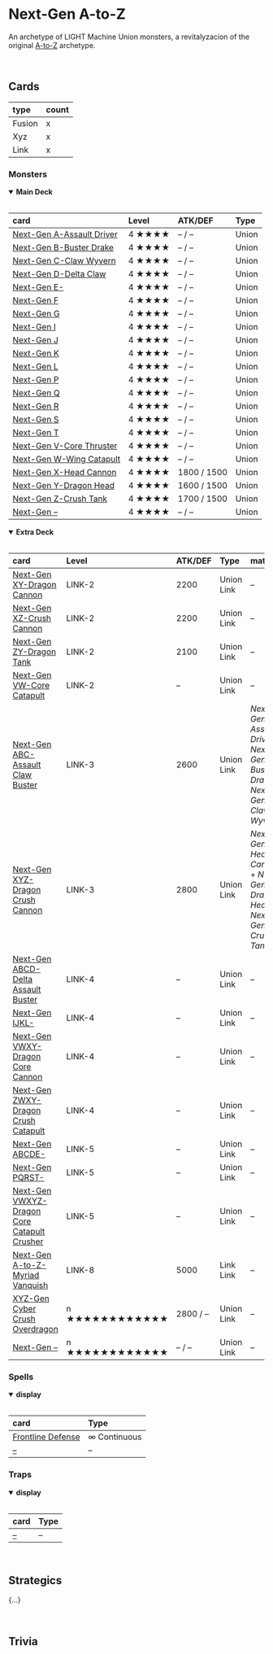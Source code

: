 # Next-Gen A-to-Z

An archetype of LIGHT Machine Union monsters, a revitalyzacion of the original [A-to-Z](https://yugipedia.com/wiki/A-to-Z) archetype.


<br>


## Cards

| type | count |
| :--- | :---- |
| Fusion | x |
| Xyz    | x |
| Link   | x |

### Monsters

<details open>
  <summary> <b> Main Deck </b> </summary> <br>

| card | Level | ATK/DEF | Type |
| :--- | :---- | :------ | :--- |
| [Next-Gen A-Assault Driver](../cards/monsters/union/Next-Gen%20.md) | 4 ★★★★ | – / – | Union |
| [Next-Gen B-Buster Drake](../cards/monsters/union/Next-Gen%20.md) | 4 ★★★★ | – / – | Union |
| [Next-Gen C-Claw Wyvern](../cards/monsters/union/Next-Gen%20.md) | 4 ★★★★ | – / – | Union |
| [Next-Gen D-Delta Claw](../cards/monsters/union/Next-Gen%20.md) | 4 ★★★★ | – / – | Union |
| [Next-Gen E-](../cards/monsters/union/Next-Gen%20.md) | 4 ★★★★ | – / – | Union |
| [Next-Gen F](../cards/monsters/union/Next-Gen%20.md) | 4 ★★★★ | – / – | Union |
| [Next-Gen G](../cards/monsters/union/Next-Gen%20.md) | 4 ★★★★ | – / – | Union |
| [Next-Gen I](../cards/monsters/union/Next-Gen%20.md) | 4 ★★★★ | – / – | Union |
| [Next-Gen J](../cards/monsters/union/Next-Gen%20.md) | 4 ★★★★ | – / – | Union |
| [Next-Gen K](../cards/monsters/union/Next-Gen%20.md) | 4 ★★★★ | – / – | Union |
| [Next-Gen L](../cards/monsters/union/Next-Gen%20.md) | 4 ★★★★ | – / – | Union |
| [Next-Gen P](../cards/monsters/union/Next-Gen%20.md) | 4 ★★★★ | – / – | Union |
| [Next-Gen Q](../cards/monsters/union/Next-Gen%20.md) | 4 ★★★★ | – / – | Union |
| [Next-Gen R](../cards/monsters/union/Next-Gen%20.md) | 4 ★★★★ | – / – | Union |
| [Next-Gen S](../cards/monsters/union/Next-Gen%20.md) | 4 ★★★★ | – / – | Union |
| [Next-Gen T](../cards/monsters/union/Next-Gen%20.md) | 4 ★★★★ | – / – | Union |
| [Next-Gen V-Core Thruster](../cards/monsters/union/Next-Gen%20.md) | 4 ★★★★ | – / – | Union |
| [Next-Gen W-Wing Catapult](../cards/monsters/union/Next-Gen%20.md) | 4 ★★★★ | – / – | Union |
| [Next-Gen X-Head Cannon](../cards/monsters/union/Next-Gen%20.md) | 4 ★★★★ | 1800 / 1500 | Union |
| [Next-Gen Y-Dragon Head](../cards/monsters/union/Next-Gen%20.md) | 4 ★★★★ | 1600 / 1500 | Union |
| [Next-Gen Z-Crush Tank](../cards/monsters/union/Next-Gen%20.md) | 4 ★★★★ | 1700 / 1500 | Union |
| [Next-Gen –](../cards/monsters/union/Next-Gen%20.md) | 4 ★★★★ | – / – | Union |

</details>

<details open>
  <summary> <b> Extra Deck </b> </summary> <br>

| card | Level | ATK/DEF | Type | material |
| :--- | :---- | :------ | :--- | :------- |
| [Next-Gen XY-Dragon Cannon](../cards/monsters/link/Next-Gen%20.md) | LINK-2 | 2200 | Union Link | – |
| [Next-Gen XZ-Crush Cannon](../cards/monsters/link/Next-Gen%20.md) | LINK-2 | 2200 | Union Link | – |
| [Next-Gen ZY-Dragon Tank](../cards/monsters/link/Next-Gen%20.md) | LINK-2 | 2100 | Union Link | – |
| [Next-Gen VW-Core Catapult](../cards/monsters/link/Next-Gen%20.md) | LINK-2 | – | Union Link | – |
| [Next-Gen ABC-Assault Claw Buster](../cards/monsters/link/Next-Gen%20.md) | LINK-3 | 2600 | Union Link | *Next-Gen A-Assault Drive* + *Next-Gen B-Buster Drake* + *Next-Gen C-Claw Wyvern* |
| [Next-Gen XYZ-Dragon Crush Cannon](../cards/monsters/link/Next-Gen%20.md) | LINK-3 | 2800 | Union Link | *Next-Gen X-Head Cannon* + *Next-Gen Y-Dragon Head* + *Next-Gen Z-Crush Tank* |
| [Next-Gen ABCD-Delta Assault Buster](../cards/monsters/link/Next-Gen%20.md) | LINK-4 | – | Union Link | – |
| [Next-Gen IJKL-](../cards/monsters/link/Next-Gen%20.md) | LINK-4 | – | Union Link | – |
| [Next-Gen VWXY-Dragon Core Cannon](../cards/monsters/link/Next-Gen%20.md) | LINK-4 | – | Union Link | – |
| [Next-Gen ZWXY-Dragon Crush Catapult](../cards/monsters/link/Next-Gen%20.md) | LINK-4 | – | Union Link | – |
| [Next-Gen ABCDE-](../cards/monsters/link/Next-Gen%20.md) | LINK-5 | – | Union Link | – |
| [Next-Gen PQRST-](../cards/monsters/link/Next-Gen%20.md) | LINK-5 | – | Union Link | – |
| [Next-Gen VWXYZ-Dragon Core Catapult Crusher](../cards/monsters/link/Next-Gen%20.md) | LINK-5 | – | Union Link | – |
| [Next-Gen A-to-Z-Myriad Vanquish](../cards/monsters/link/Next-Gen%20.md) | LINK-8 | 5000 | Link Link | – |
| [XYZ-Gen Cyber Crush Overdragon](../cards/monsters/fusion/Next-Gen%20.md) | n ★★★★★★★★★★★★ | 2800 / – | Union Link | – |
| [Next-Gen –](../cards/monsters/link/Next-Gen%20.md) | n ★★★★★★★★★★★★ | – / – | Union Link | – |

</details>

### Spells

<details open>
  <summary> <b> display </b> </summary> <br>

| card | Type |
| :--- | :--- |
| [Frontline Defense](../cards/spells/continuous/Frontline%20Defense.md) | ∞ Continuous |
| [–](../cards/spells/–/–.md) | – |

</details>

### Traps

<details open>
  <summary> <b> display </b> </summary> <br>

| card | Type |
| :--- | :--- |
| [–](../cards/traps/–/–.md) | – |

</details>


<br>


## Strategics

{...}


<br>


## Trivia
